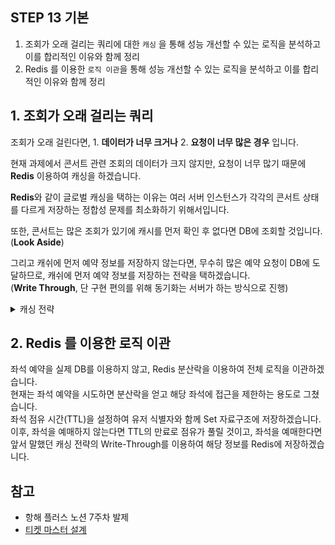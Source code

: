 ## **STEP 13 기본**
1. 조회가 오래 걸리는 쿼리에 대한 `캐싱` 을 통해 성능 개선할 수 있는 로직을 분석하고 이를 합리적인 이유와 함께 정리 
2. Redis 를 이용한 `로직 이관`을 통해 성능 개선할 수 있는 로직을 분석하고 이를 합리적인 이유와 함께 정리


## 1. 조회가 오래 걸리는 쿼리
조회가 오래 걸린다면, 1. **데이터가 너무 크거나** 2. **요청이 너무 많은 경우** 입니다.  

현재 과제에서 콘서트 관련 조회의 데이터가 크지 않지만, 요청이 너무 많기 때문에 **Redis** 이용하여 캐싱을 하겠습니다.

**Redis**와 같이 글로벌 캐싱을 택하는 이유는 여러 서버 인스턴스가 각각의 콘서트 상태를 다르게 저장하는 정합성 문제를 최소화하기 위해서입니다.

또한, 콘서트는 많은 조회가 있기에 캐시를 먼저 확인 후 없다면 DB에 조회할 것입니다.  
(**Look Aside**)

그리고 캐쉬에 먼저 예약 정보를 저장하지 않는다면, 무수히 많은 예약 요청이 DB에 도달하므로, 캐쉬에 먼저 예약 정보를 저장하는 전략을 택하겠습니다.  
(**Write Through**, 단 구현 편의를 위해 동기화는 서버가 하는 방식으로 진행)

<details> 
<summary>캐싱 전략</summary>
캐싱 전략은 **1. Look Aside**, **2. Read Through**, **3. Write Behind**, **4. Write Around**가 있습니다.

### 1. Look Aside
- 캐쉬를 먼저 조회합니다. (있다면 반환).
- 캐쉬 미스시에 서버는 DB와 같은 원본 저장소(Data Store)에 조회한 뒤
- **서버**는 해당 값을 캐쉬에 업데이트 합니다.

**장점**
- 많은 읽기에 적합
- Cache 서버 장애가 나도 괜찮음
- 반복적, 동일 쿼리를 수행하는 서비스에 적합

**단점**
- 캐쉬와 원본 저장소간 정합성 불일치 문제
- 캐시에 데이터가 없다면, 추가적인 시간 소모

> 초기 DB 데이터를 캐쉬에 넣어놓으면 성능 향상을 기대할 수 있다.  
> 이를 **Cache Warming**이라 한다.

### 2. Read Through
- 캐쉬를 먼저 조회합니다. (있다면 반환)
- 캐쉬 미스시에 서버는 DB와 같은 원본 저장소(Data Store)에 조회
- **원본 저장소**는 해당 값을 캐쉬에 업데이트 합니다.

### 3. Write Through
- 데이터 저장시 캐쉬에 먼저 저장
- **캐쉬**는 해당 데이터를 원본 저장소에 저장
- 서버는 캐쉬에 조회

**장점**
- 캐쉬와 원본 저장소간 정합성 불일치 문제 해소

**단점**
- 저장시 2단계를 거치기에 느림
- 캐쉬에 저장된 데이터를 다시 조회하지 않는다면 리소스 낭비 (TTL로 해결)

### 4. Write Around
- 쓰기 요청은 DB에만 저장한다
- 읽기 요청은 캐쉬에만 조회한다

**장점**
- 매우 빠르다

**단점**
- 정합성 문제

## 참고
- [로컬 vs 글로벌 캐싱](https://kk-programming.tistory.com/83)
- [캐쉬 알아보기](https://yoongrammer.tistory.com/101#Write_Around)
</details>


## 2. Redis 를 이용한 로직 이관
좌석 예약을 실제 DB를 이용하지 않고, Redis 분산락을 이용하여 전체 로직을 이관하겠습니다.  
현재는 좌석 예약을 시도하면 분산락을 얻고 해당 좌석에 접근을 제한하는 용도로 그쳤습니다.  
좌석 점유 시간(TTL)을 설정하여 유저 식별자와 함께 Set 자료구조에 저장하겠습니다.
이후, 좌석을 예매하지 않는다면 TTL의 만료로 점유가 풀릴 것이고,
좌석을 예매한다면 앞서 말했던 캐싱 전략의 Write-Through를 이용하여 해당 정보를 Redis에 저장하겠습니다.


## 참고
- 항해 플러스 노션 7주차 발제 
- [티켓 마스터 설계](https://www.hellointerview.com/learn/system-design/answer-keys/ticketmaster)  

